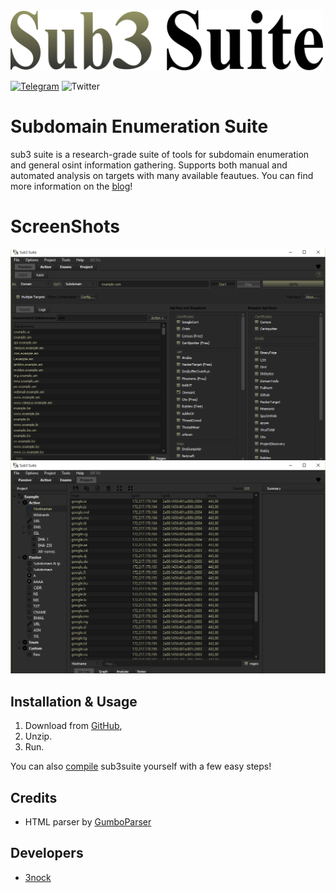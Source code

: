 <img src="docs/images/sub3suite.png" width=500/>

[![Telegram](https://img.shields.io/badge/chat-%20on%20Telegram-blue.svg)](https://telegram.me/sub3suite) ![Twitter](https://img.shields.io/twitter/url?style=social&url=https://twitter.com/sub3suite)

# Subdomain Enumeration Suite
sub3 suite is a research-grade suite of tools for subdomain enumeration and general osint information gathering. Supports both
manual and automated analysis on targets with many available feautues. You can find more information on the [blog](https://3nock.github.io/sub3suite)!

# ScreenShots
<img src="docs/images/screenshot_osint.png"/>
<img src="docs/images/screenshot_project.png"/>

## Installation & Usage

1. Download from [GitHub](https://github.com/3nock/sub3suite/releases),
2. Unzip.
3. Run.

You can also [compile](https://github.com/3nock/sub3suite/wiki/Compiling-the-whole-project) sub3suite yourself with a few easy steps!

## Credits

- HTML parser by [GumboParser](https://github.com/google/gumbo-parser)

## Developers

- [3nock](https://3nock.github.io)